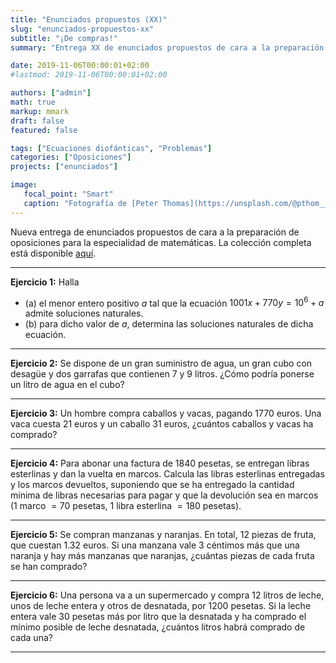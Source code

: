```yaml
---
title: "Enunciados propuestos (XX)"
slug: "enunciados-propuestos-xx"
subtitle: "¡De compras!"
summary: "Entrega XX de enunciados propuestos de cara a la preparación de oposiciones en la especialidad de matemáticas."

date: 2019-11-06T00:00:01+02:00
#lastmod: 2019-11-06T00:00:01+02:00

authors: ["admin"]
math: true
markup: mmark
draft: false
featured: false

tags: ["Ecuaciones diofánticas", "Problemas"]
categories: ["Oposiciones"]
projects: ["enunciados"]

image:
   focal_point: "Smart"
   caption: "Fotografía de [Peter Thomas](https://unsplash.com/@pthom__), disponible en [Unsplash](https://unsplash.com/photos/LiSO0mKdIJs)."
---
```


Nueva entrega de enunciados propuestos de cara a la preparación de oposiciones para la especialidad de matemáticas. La colección completa está disponible [aquí](/courses/enunciados/).

---

**Ejercicio 1:** Halla

- (a) el menor entero positivo $a$ tal que la ecuación $1001x + 770y = 10^6 + a$ admite soluciones naturales.
- (b) para dicho valor de $a$, determina las soluciones naturales de dicha ecuación.

---

**Ejercicio 2:** Se dispone de un gran suministro de agua, un gran cubo con desagüe y dos garrafas que contienen $7$ y $9$ litros. ¿Cómo podría ponerse un litro de agua en el cubo?

---

**Ejercicio 3:** Un hombre compra caballos y vacas, pagando $1770$ euros. Una vaca cuesta $21$ euros y un caballo $31$ euros, ¿cuántos caballos y vacas ha comprado?

---

**Ejercicio 4:** Para abonar una factura de $1840$ pesetas, se entregan libras esterlinas y dan la vuelta en marcos. Calcula las libras esterlinas entregadas y los marcos devueltos, suponiendo que se ha entregado la cantidad mínima de libras necesarias para pagar y que la devolución sea en marcos ($1$ marco $=70$ pesetas, $1$ libra esterlina $=180$ pesetas).

---

**Ejercicio 5:** Se compran manzanas y naranjas. En total, $12$ piezas de fruta, que cuestan $1.32$ euros. Si una manzana vale $3$ céntimos más que una naranja y hay más manzanas que naranjas, ¿cuántas piezas de cada fruta se han comprado?

---

**Ejercicio 6:** Una persona va a un supermercado y compra $12$ litros de leche, unos de leche entera y otros de desnatada, por $1200$ pesetas. Si la leche entera vale $30$ pesetas más por litro que la desnatada y ha comprado el mínimo posible de leche desnatada, ¿cuántos litros habrá comprado de cada una?

---
